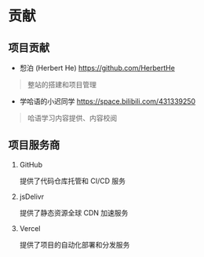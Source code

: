 # 贡献

## 项目贡献

<!-- 项目贡献者请在下面追加 -->

- 惒泊 (Herbert He) <https://github.com/HerbertHe>

> 整站的搭建和项目管理

- 学哈语的小迟同学 <https://space.bilibili.com/431339250>

> 哈语学习内容提供、内容校阅

## 项目服务商

1. GitHub

    提供了代码仓库托管和 CI/CD 服务

2. jsDelivr

    提供了静态资源全球 CDN 加速服务

3. Vercel

    提供了项目的自动化部署和分发服务
